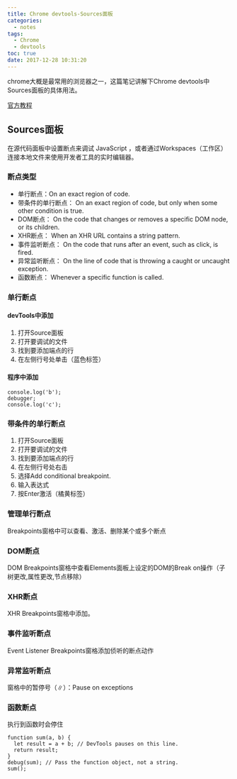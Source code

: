```yaml
---
title: Chrome devtools-Sources面板
categories:
  - notes
tags:
  - Chrome
  - devtools
toc: true
date: 2017-12-28 10:31:20
---
```

chrome大概是最常用的浏览器之一，这篇笔记讲解下Chrome devtools中Sources面板的具体用法。  

[官方教程](https://developers.google.com/web/tools/chrome-devtools/)

<!-- more -->


## Sources面板
在源代码面板中设置断点来调试 JavaScript ，或者通过Workspaces（工作区）连接本地文件来使用开发者工具的实时编辑器。

### 断点类型
* 单行断点：On an exact region of code.
* 带条件的单行断点：	On an exact region of code, but only when some other condition is true.
* DOM断点：	On the code that changes or removes a specific DOM node, or its children.
* XHR断点：	When an XHR URL contains a string pattern.
* 事件监听断点：	On the code that runs after an event, such as click, is fired.
* 异常监听断点：	On the line of code that is throwing a caught or uncaught exception.
* 函数断点：	Whenever a specific function is called.

### 单行断点
#### devTools中添加
1. 打开Source面板
2. 打开要调试的文件
3. 找到要添加端点的行
4. 在左侧行号处单击（蓝色标签）

#### 程序中添加
```
console.log('b');
debugger;
console.log('c');
```


### 带条件的单行断点
1. 打开Source面板
2. 打开要调试的文件
3. 找到要添加端点的行
4. 在左侧行号处右击
5. 选择Add conditional breakpoint.
6. 输入表达式
7. 按Enter激活（橘黄标签）


### 管理单行断点
Breakpoints窗格中可以查看、激活、删除某个或多个断点

### DOM断点
DOM Breakpoints窗格中查看Elements面板上设定的DOM的Break on操作（子树更改,属性更改,节点移除）

### XHR断点
XHR Breakpoints窗格中添加。

### 事件监听断点
Event Listener Breakpoints窗格添加侦听的断点动作

### 异常监听断点
窗格中的暂停号（∥）：Pause on exceptions

### 函数断点
执行到函数时会停住
```
function sum(a, b) {
  let result = a + b; // DevTools pauses on this line.
  return result;
}
debug(sum); // Pass the function object, not a string.
sum();
```
